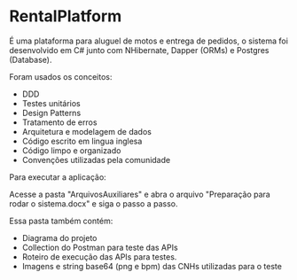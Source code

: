 # RentalPlatform
É uma plataforma para aluguel de motos e entrega de pedidos, o sistema foi desenvolvido em C# junto com NHibernate, Dapper (ORMs) e Postgres (Database).

Foram usados os conceitos:
- DDD
- Testes unitários
- Design Patterns
- Tratamento de erros
- Arquitetura e modelagem de dados
- Código escrito em lingua inglesa
- Código limpo e organizado
- Convenções utilizadas pela comunidade
  
Para executar a aplicação:

Acesse a pasta "ArquivosAuxiliares" e abra o arquivo "Preparação para rodar o sistema.docx" e siga o passo a passo.

Essa pasta também contém:
- Diagrama do projeto
- Collection do Postman para teste das APIs
- Roteiro de execução das APIs para testes.
- Imagens e string base64 (png e bpm) das CNHs utilizadas para o teste

